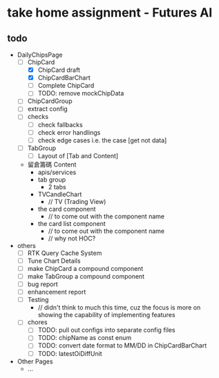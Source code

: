 # take home assignment - Futures AI

## todo
- DailyChipsPage
  - [ ] ChipCard
    - [x] ChipCard draft
    - [x] ChipCardBarChart
    - [ ] Complete ChipCard
    - [ ] TODO: remove mockChipData
  - [ ] ChipCardGroup
  - [ ] extract config
  - [ ] checks
    - [ ] check fallbacks
    - [ ] check error handlings
    - [ ] check edge cases i.e. the case [get not data]
  - [ ] TabGroup
    - [ ] Layout of [Tab and Content]
  - 留倉籌碼 Content
    - apis/services
    - tab group
      - 2 tabs
    - TVCandleChart
      - // TV (Trading View)
    - the card component 
      - // to come out with the component name
    - the card list component 
      - // to come out with the component name
      - // why not HOC?
- others
  - [ ] RTK Query Cache System
  - [ ] Tune Chart Details
  - [ ] make ChipCard a compound component
  - [ ] make TabGroup a compound component
  - [ ] bug report
  - [ ] enhancement report
  - [ ] Testing 
    - // didn't think to much this time, cuz the focus is more on showing the capability of implementing features
  - [ ] chores
    - [ ] TODO: pull out configs into separate config files
    - [ ] TODO: chipName as const enum
    - [ ] TODO: convert date format to MM/DD in ChipCardBarChart
    - [ ] TODO: latestOiDiffUnit
- Other Pages
  - ...
